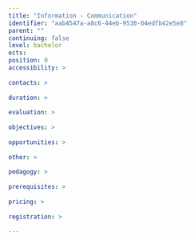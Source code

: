 ```yaml
---
title: "Information - Communication"
identifier: "aab4547a-a8c6-44eb-9530-04edfb42e5e8"
parent: ""
continuing: false
level: bachelor
ects: 
position: 0
accessibility: >
   
contacts: >
   
duration: >
   
evaluation: >
   
objectives: >
   
opportunities: >
   
other: >
   
pedagogy: >
   
prerequisites: >
   
pricing: >
   
registration: >
   
---
```


